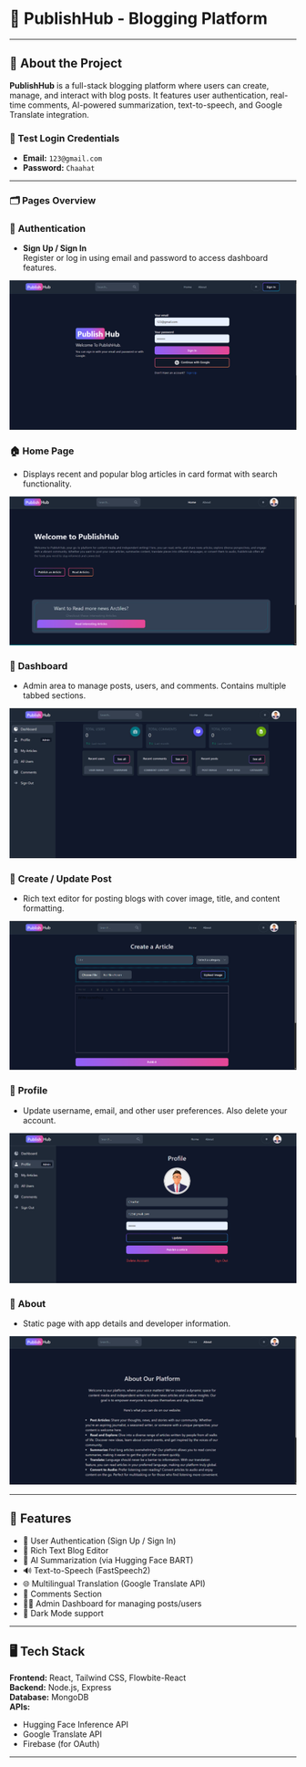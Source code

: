 # 📰 PublishHub - Blogging Platform

---

## 📌 About the Project

**PublishHub** is a full-stack blogging platform where users can create, manage, and interact with blog posts. It features user authentication, real-time comments, AI-powered summarization, text-to-speech, and Google Translate integration.

### 🔐 Test Login Credentials

- **Email:** `123@gmail.com`
- **Password:** `Chaahat`

---

### 🗂️ Pages Overview

### 🔐 **Authentication**

- **Sign Up / Sign In**  
  Register or log in using email and password to access dashboard features.

![About Page](client/assets/image.png)

### 🏠 **Home Page**

- Displays recent and popular blog articles in card format with search functionality.

![Home Page](client/assets/Home.png)

### 📂 **Dashboard**

- Admin area to manage posts, users, and comments. Contains multiple tabbed sections.

![Dashboard](client/assets/dashboard.png)

### 📝 **Create / Update Post**

- Rich text editor for posting blogs with cover image, title, and content formatting.

![Article Page](client/assets/Artical.png)

### 👤 **Profile**

- Update username, email, and other user preferences. Also delete your account.

![Profile Page](client/assets/profile.png)

### 📃 **About**

- Static page with app details and developer information.

![About Page](client/assets/About.png)

---

## 🚀 Features

- 🔐 User Authentication (Sign Up / Sign In)
- 📝 Rich Text Blog Editor
- 🧠 AI Summarization (via Hugging Face BART)
- 🔊 Text-to-Speech (FastSpeech2)
- 🌐 Multilingual Translation (Google Translate API)
- 💬 Comments Section
- 🧑‍💼 Admin Dashboard for managing posts/users
- 🌙 Dark Mode support

---

## 🖥️ Tech Stack

**Frontend:** React, Tailwind CSS, Flowbite-React  
**Backend:** Node.js, Express  
**Database:** MongoDB  
**APIs:**

- Hugging Face Inference API
- Google Translate API
- Firebase (for OAuth)

---
